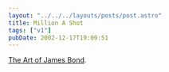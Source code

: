 ```yaml
---
layout: "../../../layouts/posts/post.astro"
title: Million A Shot
tags: ["v1"]
pubDate: 2002-12-17T19:09:51
---
```


[The Art of James Bond][1].

[1]: http://www.artofjamesbond.com/ "The Art of James Bond"
